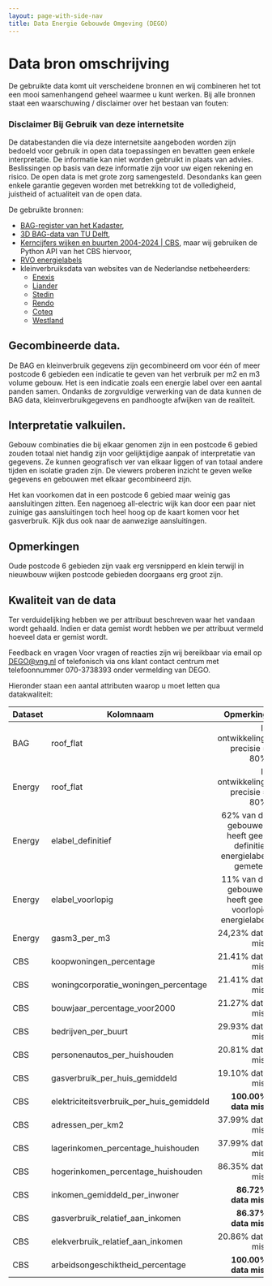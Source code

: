 ```yaml
---
layout: page-with-side-nav
title: Data Energie Gebouwde Omgeving (DEGO)
---
```


# Data bron omschrijving

De gebruikte data komt uit verscheidene bronnen en wij combineren het tot een mooi samenhangend geheel
waarmee u kunt werken. Bij alle bronnen staat een waarschuwing / disclaimer over het bestaan
van fouten:

### Disclaimer Bij Gebruik van deze internetsite

De databestanden die via deze internetsite aangeboden worden zijn bedoeld voor gebruik in
open data toepassingen en bevatten geen enkele interpretatie. De informatie kan niet worden
gebruikt in plaats van advies. Beslissingen op basis van deze informatie zijn voor uw eigen rekening en risico.
De open data is met grote zorg samengesteld. Desondanks kan geen enkele garantie gegeven worden met betrekking 
tot de volledigheid, juistheid of actualiteit van de open data.


De gebruikte bronnen:

- [BAG-register van het Kadaster](https://data.nlextract.nl/bag/postgis/bag-laatst.backup),
- [3D BAG-data van TU Delft](http://3dbag.bk.tudelft.nl/downloads),
- [Kerncijfers wijken en buurten 2004-2024 | CBS](https://www.cbs.nl/nl-nl/reeksen/publicatie/kerncijfers-wijken-en-buurten), maar wij gebruiken de Python API van het CBS hiervoor,
- [RVO energielabels](https://www.ep-online.nl/) 
- kleinverbruiksdata van websites van de Nederlandse netbeheerders:
  - [Enexis](https://www.enexis.nl/over-ons/wat-bieden-we/andere-diensten/open-data)
  - [Liander](https://www.liander.nl/partners/datadiensten/open-data/data)
  - [Stedin](https://www.stedin.net/zakelijk/open-data/verbruiksgegevens)
  - [Rendo](https://www.rendonetwerken.nl/disclaimer-open-data/)
  - [Coteq](https://coteqnetbeheer.nl/open-data)
  - [Westland](https://www.westlandinfra.nl/over-westland-infra/open-data)

## Gecombineerde data.

De BAG en kleinverbruik gegevens zijn gecombineerd om voor één of meer postcode 6 gebieden een indicatie
te geven van het verbruik per m2 en m3 volume gebouw. Het is een indicatie zoals een energie label over een
aantal panden samen. Ondanks de zorgvuldige verwerking van de data kunnen de BAG data, kleinverbruikgegevens en
pandhoogte afwijken van de realiteit.

## Interpretatie valkuilen.

Gebouw combinaties die bij elkaar genomen zijn in een postcode 6 gebied zouden totaal niet handig zijn voor gelijktijdige 
aanpak of interpretatie van gegevens. Ze kunnen geografisch ver van elkaar liggen of van totaal andere tijden
en isolatie graden zijn. De viewers proberen inzicht te geven welke gegevens en gebouwen met elkaar gecombineerd zijn.

Het kan voorkomen dat in een postcode 6 gebied maar weinig gas aansluitingen zitten. Een nagenoeg all-electric wijk
kan door een paar niet zuinige gas aansluitingen toch heel hoog op de kaart komen voor het gasverbruik. Kijk dus
ook naar de aanwezige aansluitingen.

## Opmerkingen

Oude postcode 6 gebieden zijn vaak erg versnipperd en klein terwijl in nieuwbouw wijken postcode gebieden
doorgaans erg groot zijn. 

## Kwaliteit van de data
Ter verduidelijking hebben we per attribuut beschreven waar het vandaan wordt gehaald.
Indien er data gemist wordt hebben we per attribuut vermeld hoeveel data er gemist wordt.

Feedback en vragen
Voor vragen of reacties zijn wij bereikbaar via email op <a href="mailto:DEGO@vng.nl">DEGO@vng.nl</a> of telefonisch via 
ons klant contact centrum met telefoonnummer 070-3738393 onder vermelding van DEGO.


Hieronder staan een aantal attributen waarop u moet letten qua datakwaliteit:


Dataset 	| Kolomnaam 	| Opmerking
---	| ---	| --:
BAG 	|   roof\_flat 	|   In ontwikkeling, precisie = 80%
Energy 	|   roof\_flat 	|  In ontwikkeling, precisie = 80%
Energy 	|   elabel\_definitief 	|  62% van de gebouwen heeft geen definitief energielabel gemeten
Energy 	|   elabel\_voorlopig 	|  11% van de gebouwen heeft geen voorlopig energielabel
Energy 	|   gasm3\_per\_m3 	|  24,23% data mist
CBS 	|   koopwoningen\_percentage 	|  21.41% data mist
CBS 	|   woningcorporatie\_woningen\_percentage 	|  21.41% data mist
CBS 	|   bouwjaar\_percentage\_voor2000 	|   21.27% data mist
CBS 	|   bedrijven\_per\_buurt 	|   29.93% data mist
CBS 	|   personenautos\_per\_huishouden 	|   20.81% data mist
CBS 	|   gasverbruik\_per\_huis\_gemiddeld 	|   19.10% data mist
CBS 	|   elektriciteitsverbruik\_per\_huis\_gemiddeld 	|   **100.00% data mist**
CBS 	|   adressen\_per\_km2 	|   37.99% data mist
CBS 	|   lagerinkomen\_percentage\_huishouden 	|   37.99% data mist
CBS 	|   hogerinkomen\_percentage\_huishouden 	|   86.35% data mist
CBS 	|   inkomen\_gemiddeld\_per\_inwoner 	|   **86.72% data mist**
CBS 	|   gasverbruik\_relatief\_aan\_inkomen 	|   **86.37% data mist**
CBS 	|   elekverbruik\_relatief\_aan\_inkomen 	|   20.86% data mist
CBS 	|   arbeidsongeschiktheid\_percentage 	|   **100.00% data mist**
